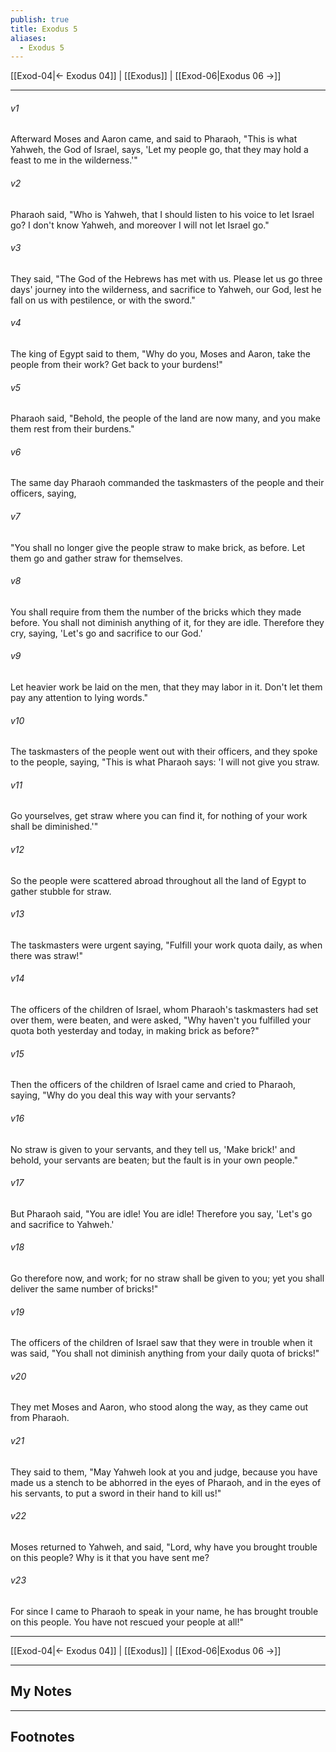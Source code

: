 ```yaml
---
publish: true
title: Exodus 5
aliases:
  - Exodus 5
---
```


[[Exod-04|← Exodus 04]] | [[Exodus]] | [[Exod-06|Exodus 06 →]]
***



###### v1 
Afterward Moses and Aaron came, and said to Pharaoh, "This is what Yahweh, the God of Israel, says, 'Let my people go, that they may hold a feast to me in the wilderness.'" 

###### v2 
Pharaoh said, "Who is Yahweh, that I should listen to his voice to let Israel go? I don't know Yahweh, and moreover I will not let Israel go." 

###### v3 
They said, "The God of the Hebrews has met with us. Please let us go three days' journey into the wilderness, and sacrifice to Yahweh, our God, lest he fall on us with pestilence, or with the sword." 

###### v4 
The king of Egypt said to them, "Why do you, Moses and Aaron, take the people from their work? Get back to your burdens!" 

###### v5 
Pharaoh said, "Behold, the people of the land are now many, and you make them rest from their burdens." 

###### v6 
The same day Pharaoh commanded the taskmasters of the people and their officers, saying, 

###### v7 
"You shall no longer give the people straw to make brick, as before. Let them go and gather straw for themselves. 

###### v8 
You shall require from them the number of the bricks which they made before. You shall not diminish anything of it, for they are idle. Therefore they cry, saying, 'Let's go and sacrifice to our God.' 

###### v9 
Let heavier work be laid on the men, that they may labor in it. Don't let them pay any attention to lying words." 

###### v10 
The taskmasters of the people went out with their officers, and they spoke to the people, saying, "This is what Pharaoh says: 'I will not give you straw. 

###### v11 
Go yourselves, get straw where you can find it, for nothing of your work shall be diminished.'" 

###### v12 
So the people were scattered abroad throughout all the land of Egypt to gather stubble for straw. 

###### v13 
The taskmasters were urgent saying, "Fulfill your work quota daily, as when there was straw!" 

###### v14 
The officers of the children of Israel, whom Pharaoh's taskmasters had set over them, were beaten, and were asked, "Why haven't you fulfilled your quota both yesterday and today, in making brick as before?" 

###### v15 
Then the officers of the children of Israel came and cried to Pharaoh, saying, "Why do you deal this way with your servants? 

###### v16 
No straw is given to your servants, and they tell us, 'Make brick!' and behold, your servants are beaten; but the fault is in your own people." 

###### v17 
But Pharaoh said, "You are idle! You are idle! Therefore you say, 'Let's go and sacrifice to Yahweh.' 

###### v18 
Go therefore now, and work; for no straw shall be given to you; yet you shall deliver the same number of bricks!" 

###### v19 
The officers of the children of Israel saw that they were in trouble when it was said, "You shall not diminish anything from your daily quota of bricks!" 

###### v20 
They met Moses and Aaron, who stood along the way, as they came out from Pharaoh. 

###### v21 
They said to them, "May Yahweh look at you and judge, because you have made us a stench to be abhorred in the eyes of Pharaoh, and in the eyes of his servants, to put a sword in their hand to kill us!" 

###### v22 
Moses returned to Yahweh, and said, "Lord, why have you brought trouble on this people? Why is it that you have sent me? 

###### v23 
For since I came to Pharaoh to speak in your name, he has brought trouble on this people. You have not rescued your people at all!"

***
[[Exod-04|← Exodus 04]] | [[Exodus]] | [[Exod-06|Exodus 06 →]]

---
## My Notes

---
## Footnotes